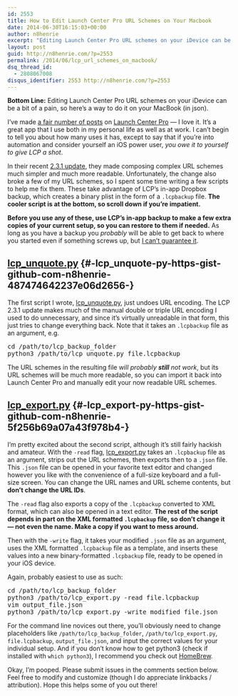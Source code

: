 ```yaml
---
id: 2553
title: How to Edit Launch Center Pro URL Schemes on Your Macbook
date: 2014-06-30T16:15:03+00:00
author: n8henrie
excerpt: "Editing Launch Center Pro URL schemes on your iDevice can be a bit of a pain, so here's a way to do it on your MacBook (in json)."
layout: post
guid: http://n8henrie.com/?p=2553
permalink: /2014/06/lcp_url_schemes_on_macbook/
dsq_thread_id:
  - 2808067008
disqus_identifier: 2553 http://n8henrie.com/?p=2553
---
```

**Bottom Line:** Editing Launch Center Pro URL schemes on your iDevice can be a bit of a pain, so here’s a way to do it on your MacBook (in json).<!--more-->

I’ve made [a fair number of posts](http://n8henrie.com/tag/lcp/) on <a target="_blank" href="https://itunes.apple.com/us/app/launch-center-pro/id532016360?mt=8&at=10l5H6" title="Launch Center Pro">Launch Center Pro</a> — I love it. It’s a great app that I use both in my personal life as well as at work. I can’t begin to tell you about how many uses it has, except to say that if you’re into automation and consider yourself an iOS power user, _you owe it to yourself to give LCP a shot_.

In their recent <a target="_blank" href="http://help.contrast.co/hc/en-us/articles/202600703-2-3-1-Release-Notes-Parsing-Changes-">2.3.1 update</a>, they made composing complex URL schemes much simpler and much more readable. Unfortunately, the change also broke a few of my URL schemes, so I spent some time writing a few scripts to help me fix them. These take advantage of LCP’s in-app Dropbox backup, which creates a binary plist in the form of a `.lcpbackup` file. **The cooler script is at the bottom, so scroll down if you’re impatient.**

**Before you use any of these, use LCP’s in-app backup to make a few extra copies of your current setup, so you can restore to them if needed.** As long as you have a backup you _probably_ will be able to get back to where you started even if something screws up, but [I can’t guarantee it](http://n8henrie.com/disclaimer). 

## [lcp_unquote.py](https://gist.github.com/n8henrie/487474642237e06d2656) {#-lcp_unquote-py-https-gist-github-com-n8henrie-487474642237e06d2656-}

The first script I wrote, <a target="_blank" href="https://gist.github.com/n8henrie/487474642237e06d2656" title="lcp_unquote.py - Gists - GitHub">lcp_unquote.py</a>, just undoes URL encoding. The LCP 2.3.1 update makes much of the manual double or triple URL encoding I used to do unnecessary, and since it’s virtually unreadable in that form, this just tries to change everything back. Note that it takes an `.lcpbackup` file as an argument, e.g. 

<pre>cd /path/to/lcp_backup_folder
python3 /path/to/lcp_unquote.py file.lcpbackup
</pre>

The URL schemes in the resulting file _will probably **still** not work_, but its URL schemes will be much more readable, so you can import it back into Launch Center Pro and manually edit your now readable URL schemes.

## [lcp_export.py](https://gist.github.com/n8henrie/5f256b69a07a43f978b4) {#-lcp_export-py-https-gist-github-com-n8henrie-5f256b69a07a43f978b4-}

I’m pretty excited about the second script, although it’s still fairly hackish and amateur. With the `-read` flag, <a target="_blank" href="https://gist.github.com/n8henrie/5f256b69a07a43f978b4">lcp_export.py</a> takes an `.lcpbackup` file as an argument, strips out the URL schemes, then exports then to a `.json` file. This `.json` file can be opened in your favorite text editor and changed however you like with the convenience of a full-size keyboard and a full-size screen. You can change the URL names and URL scheme contents, but **don’t change the URL IDs**. 

The `-read` flag also exports a copy of the `.lcpbackup` converted to XML format, which can also be opened in a text editor. **The rest of the script depends in part on the XML formatted `.lcpbackup` file, so don’t change it — not even the name. Make a copy if you want to mess around.**

Then with the `-write` flag, it takes your modified `.json` file as an argument, uses the XML formatted `.lcpbackup` file as a template, and inserts these values into a new binary-formatted `.lcpbackup` file, ready to be opened in your iOS device.

Again, probably easiest to use as such:

<pre>cd /path/to/lcp_backup_folder
python3 /path/to/lcp_export.py -read file.lcpbackup
vim output_file.json 
python3 /path/to/lcp_export.py -write modified_file.json
</pre>

For the command line novices out there, you’ll obviously need to change placeholders like `/path/to/lcp_backup_folder`, `/path/to/lcp_export.py`, `file.lcpbackup`, `output_file.json`, and input the correct values for your individual setup. And if you don’t know how to get python3 (check if installed with `which python3`), I recommend you check out <a target="_blank" href="http://brew.sh/" title="Homebrew — The missing package manager for OS X">HomeBrew</a>.

Okay, I’m pooped. Please submit issues in the comments section below. Feel free to modify and customize (though I do appreciate linkbacks / attribution). Hope this helps some of you out there!